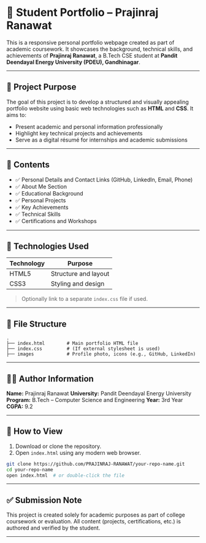 # 💼 Student Portfolio – Prajinraj Ranawat

This is a responsive personal portfolio webpage created as part of academic coursework. It showcases the background, technical skills, and achievements of **Prajinraj Ranawat**, a B.Tech CSE student at **Pandit Deendayal Energy University (PDEU), Gandhinagar**.

---

## 📄 Project Purpose

The goal of this project is to develop a structured and visually appealing portfolio website using basic web technologies such as **HTML** and **CSS**. It aims to:

* Present academic and personal information professionally
* Highlight key technical projects and achievements
* Serve as a digital résumé for internships and academic submissions

---

## 🧾 Contents

* ✅ Personal Details and Contact Links (GitHub, LinkedIn, Email, Phone)
* ✅ About Me Section
* ✅ Educational Background
* ✅ Personal Projects
* ✅ Key Achievements
* ✅ Technical Skills
* ✅ Certifications and Workshops

---

## 🔧 Technologies Used

| Technology | Purpose              |
| ---------- | -------------------- |
| HTML5      | Structure and layout |
| CSS3       | Styling and design   |

> Optionally link to a separate `index.css` file if used.

---

## 📁 File Structure

```
.
├── index.html        # Main portfolio HTML file
├── index.css         # (If external stylesheet is used)
├── images            # Profile photo, icons (e.g., GitHub, LinkedIn)
```

---

## 🧑‍🎓 Author Information

**Name:** Prajinraj Ranawat
**University:** Pandit Deendayal Energy University
**Program:** B.Tech – Computer Science and Engineering
**Year:** 3rd Year
**CGPA:** 9.2

---


## 📝 How to View

1. Download or clone the repository.
2. Open `index.html` using any modern web browser.

```bash
git clone https://github.com/PRAJINRAJ-RANAWAT/your-repo-name.git
cd your-repo-name
open index.html  # or double-click the file
```

---


## ✅ Submission Note

This project is created solely for academic purposes as part of college coursework or evaluation. All content (projects, certifications, etc.) is authored and verified by the student.

---

